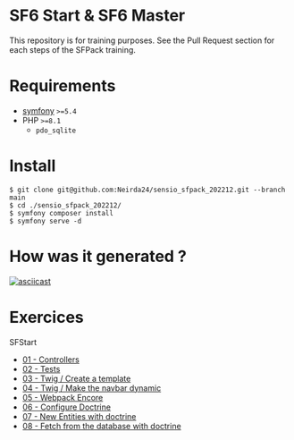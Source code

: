 SF6 Start & SF6 Master
======================

This repository is for training purposes.
See the Pull Request section for each steps of the SFPack training.

# Requirements
* [symfony](https://symfony.com/download) `>=5.4`
* PHP `>=8.1`
  * `pdo_sqlite`

# Install
```shell
$ git clone git@github.com:Neirda24/sensio_sfpack_202212.git --branch main
$ cd ./sensio_sfpack_202212/
$ symfony composer install
$ symfony serve -d
```

# How was it generated ?

[![asciicast](https://asciinema.org/a/ggiYi4uWbVl1XyRklxosCzP44.svg)](https://asciinema.org/a/ggiYi4uWbVl1XyRklxosCzP44)

# Exercices

SFStart
* [01 - Controllers](./doc/01-sfstart/01-controllers.md)
* [02 - Tests](./doc/01-sfstart/02-tests.md)
* [03 - Twig / Create a template](./doc/01-sfstart/03-twig.md#exercise-03---create-a-template)
* [04 - Twig / Make the navbar dynamic](./doc/01-sfstart/03-twig.md#exercise-04---make-the-navbar-dynamic)
* [05 - Webpack Encore](./doc/01-sfstart/05-encore.md)
* [06 - Configure Doctrine](./doc/01-sfstart/06-doctrine.md#exercise-06---configure-doctrine)
* [07 - New Entities with doctrine](./doc/01-sfstart/06-doctrine.md#exercise-07---new-entities)
* [08 - Fetch from the database with doctrine](./doc/01-sfstart/06-doctrine.md#exercise-08---fetch-from-the-database)
